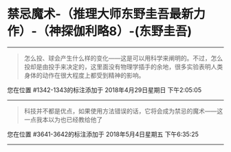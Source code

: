 # 禁忌魔术-（推理大师东野圭吾最新力作）-（神探伽利略8）-(东野圭吾)

---

> 怎么投、球会产生什么样的变化——这是可以用科学来阐明的。不过，怎么投却是由投手来决定的，这里面没有物理学插手的余地，很多实验表明人类身体的动作在很大程度上都受到精神的影响。

您在位置 #1342-1343的标注添加于 2018年4月29日星期日 下午2:05:05

---

> 科技并不都是优点，如果使用方法错误的话，它将会成为禁忌的魔术——这一点我本以为也已经教给他了

您在位置 #3641-3642的标注添加于 2018年5月4日星期五 下午6:35:25

---

